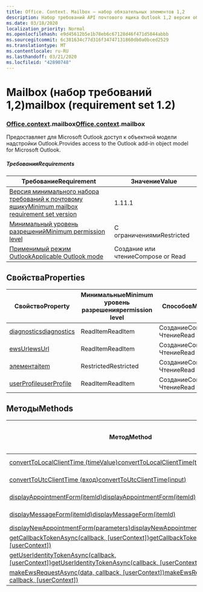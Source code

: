 ```yaml
---
title: Office. Context. Mailbox — набор обязательных элементов 1,2
description: Набор требований API почтового ящика Outlook 1,2 версия объектной модели почтового ящика.
ms.date: 03/18/2020
localization_priority: Normal
ms.openlocfilehash: e9d45612b5e1b78eb6c67128d46f471d5844abbb
ms.sourcegitcommit: 6c381634c77d316f34747131860db0a0bced2529
ms.translationtype: MT
ms.contentlocale: ru-RU
ms.lasthandoff: 03/21/2020
ms.locfileid: "42890748"
---
```

# <a name="mailbox-requirement-set-12"></a><span data-ttu-id="11d82-103">Mailbox (набор требований 1,2)</span><span class="sxs-lookup"><span data-stu-id="11d82-103">mailbox (requirement set 1.2)</span></span>

### <a name="officecontextmailbox"></a><span data-ttu-id="11d82-104">[Office](office.md)[.context](office.context.md).mailbox</span><span class="sxs-lookup"><span data-stu-id="11d82-104">[Office](office.md)[.context](office.context.md).mailbox</span></span>

<span data-ttu-id="11d82-105">Предоставляет для Microsoft Outlook доступ к объектной модели надстройки Outlook.</span><span class="sxs-lookup"><span data-stu-id="11d82-105">Provides access to the Outlook add-in object model for Microsoft Outlook.</span></span>

##### <a name="requirements"></a><span data-ttu-id="11d82-106">Требования</span><span class="sxs-lookup"><span data-stu-id="11d82-106">Requirements</span></span>

|<span data-ttu-id="11d82-107">Требование</span><span class="sxs-lookup"><span data-stu-id="11d82-107">Requirement</span></span>| <span data-ttu-id="11d82-108">Значение</span><span class="sxs-lookup"><span data-stu-id="11d82-108">Value</span></span>|
|---|---|
|[<span data-ttu-id="11d82-109">Версия минимального набора требований к почтовому ящику</span><span class="sxs-lookup"><span data-stu-id="11d82-109">Minimum mailbox requirement set version</span></span>](../../requirement-sets/outlook-api-requirement-sets.md)| <span data-ttu-id="11d82-110">1.1</span><span class="sxs-lookup"><span data-stu-id="11d82-110">1.1</span></span>|
|[<span data-ttu-id="11d82-111">Минимальный уровень разрешений</span><span class="sxs-lookup"><span data-stu-id="11d82-111">Minimum permission level</span></span>](../../../outlook/understanding-outlook-add-in-permissions.md)| <span data-ttu-id="11d82-112">С ограничениями</span><span class="sxs-lookup"><span data-stu-id="11d82-112">Restricted</span></span>|
|[<span data-ttu-id="11d82-113">Применимый режим Outlook</span><span class="sxs-lookup"><span data-stu-id="11d82-113">Applicable Outlook mode</span></span>](../../../outlook/outlook-add-ins-overview.md#extension-points)| <span data-ttu-id="11d82-114">Создание или чтение</span><span class="sxs-lookup"><span data-stu-id="11d82-114">Compose or Read</span></span>|

## <a name="properties"></a><span data-ttu-id="11d82-115">Свойства</span><span class="sxs-lookup"><span data-stu-id="11d82-115">Properties</span></span>

| <span data-ttu-id="11d82-116">Свойство</span><span class="sxs-lookup"><span data-stu-id="11d82-116">Property</span></span> | <span data-ttu-id="11d82-117">Минимальные</span><span class="sxs-lookup"><span data-stu-id="11d82-117">Minimum</span></span><br><span data-ttu-id="11d82-118">уровень разрешения</span><span class="sxs-lookup"><span data-stu-id="11d82-118">permission level</span></span> | <span data-ttu-id="11d82-119">Способов</span><span class="sxs-lookup"><span data-stu-id="11d82-119">Modes</span></span> | <span data-ttu-id="11d82-120">Тип возвращаемых данных</span><span class="sxs-lookup"><span data-stu-id="11d82-120">Return type</span></span> | <span data-ttu-id="11d82-121">Минимальные</span><span class="sxs-lookup"><span data-stu-id="11d82-121">Minimum</span></span><br><span data-ttu-id="11d82-122">набор требований</span><span class="sxs-lookup"><span data-stu-id="11d82-122">requirement set</span></span> |
|---|---|---|---|:---:|
| [<span data-ttu-id="11d82-123">diagnostics</span><span class="sxs-lookup"><span data-stu-id="11d82-123">diagnostics</span></span>](/javascript/api/outlook/office.mailbox?view=outlook-js-1.2#diagnostics) | <span data-ttu-id="11d82-124">ReadItem</span><span class="sxs-lookup"><span data-stu-id="11d82-124">ReadItem</span></span> | <span data-ttu-id="11d82-125">Создание</span><span class="sxs-lookup"><span data-stu-id="11d82-125">Compose</span></span><br><span data-ttu-id="11d82-126">Чтение</span><span class="sxs-lookup"><span data-stu-id="11d82-126">Read</span></span> | [<span data-ttu-id="11d82-127">Диагностики</span><span class="sxs-lookup"><span data-stu-id="11d82-127">Diagnostics</span></span>](/javascript/api/outlook/office.diagnostics?view=outlook-js-1.2) | [<span data-ttu-id="11d82-128">1.1</span><span class="sxs-lookup"><span data-stu-id="11d82-128">1.1</span></span>](../requirement-set-1.1/outlook-requirement-set-1.1.md) |
| [<span data-ttu-id="11d82-129">ewsUrl</span><span class="sxs-lookup"><span data-stu-id="11d82-129">ewsUrl</span></span>](/javascript/api/outlook/office.mailbox?view=outlook-js-1.2#ewsurl) | <span data-ttu-id="11d82-130">ReadItem</span><span class="sxs-lookup"><span data-stu-id="11d82-130">ReadItem</span></span> | <span data-ttu-id="11d82-131">Создание</span><span class="sxs-lookup"><span data-stu-id="11d82-131">Compose</span></span><br><span data-ttu-id="11d82-132">Чтение</span><span class="sxs-lookup"><span data-stu-id="11d82-132">Read</span></span> | <span data-ttu-id="11d82-133">String</span><span class="sxs-lookup"><span data-stu-id="11d82-133">String</span></span> | [<span data-ttu-id="11d82-134">1.1</span><span class="sxs-lookup"><span data-stu-id="11d82-134">1.1</span></span>](../requirement-set-1.1/outlook-requirement-set-1.1.md) |
| [<span data-ttu-id="11d82-135">элемента</span><span class="sxs-lookup"><span data-stu-id="11d82-135">item</span></span>](office.context.mailbox.item.md) | <span data-ttu-id="11d82-136">Restricted</span><span class="sxs-lookup"><span data-stu-id="11d82-136">Restricted</span></span> | <span data-ttu-id="11d82-137">Создание</span><span class="sxs-lookup"><span data-stu-id="11d82-137">Compose</span></span><br><span data-ttu-id="11d82-138">Чтение</span><span class="sxs-lookup"><span data-stu-id="11d82-138">Read</span></span> | [<span data-ttu-id="11d82-139">Элемент</span><span class="sxs-lookup"><span data-stu-id="11d82-139">Item</span></span>](/javascript/api/outlook/office.item?view=outlook-js-1.2) | [<span data-ttu-id="11d82-140">1.1</span><span class="sxs-lookup"><span data-stu-id="11d82-140">1.1</span></span>](../requirement-set-1.1/outlook-requirement-set-1.1.md) |
| [<span data-ttu-id="11d82-141">userProfile</span><span class="sxs-lookup"><span data-stu-id="11d82-141">userProfile</span></span>](/javascript/api/outlook/office.mailbox?view=outlook-js-1.2#userprofile) | <span data-ttu-id="11d82-142">ReadItem</span><span class="sxs-lookup"><span data-stu-id="11d82-142">ReadItem</span></span> | <span data-ttu-id="11d82-143">Создание</span><span class="sxs-lookup"><span data-stu-id="11d82-143">Compose</span></span><br><span data-ttu-id="11d82-144">Чтение</span><span class="sxs-lookup"><span data-stu-id="11d82-144">Read</span></span> | [<span data-ttu-id="11d82-145">UserProfile</span><span class="sxs-lookup"><span data-stu-id="11d82-145">UserProfile</span></span>](/javascript/api/outlook/office.userprofile?view=outlook-js-1.2) | [<span data-ttu-id="11d82-146">1.1</span><span class="sxs-lookup"><span data-stu-id="11d82-146">1.1</span></span>](../requirement-set-1.1/outlook-requirement-set-1.1.md) |

## <a name="methods"></a><span data-ttu-id="11d82-147">Методы</span><span class="sxs-lookup"><span data-stu-id="11d82-147">Methods</span></span>

| <span data-ttu-id="11d82-148">Метод</span><span class="sxs-lookup"><span data-stu-id="11d82-148">Method</span></span> | <span data-ttu-id="11d82-149">Минимальные</span><span class="sxs-lookup"><span data-stu-id="11d82-149">Minimum</span></span><br><span data-ttu-id="11d82-150">уровень разрешения</span><span class="sxs-lookup"><span data-stu-id="11d82-150">permission level</span></span> | <span data-ttu-id="11d82-151">Способов</span><span class="sxs-lookup"><span data-stu-id="11d82-151">Modes</span></span> | <span data-ttu-id="11d82-152">Минимальные</span><span class="sxs-lookup"><span data-stu-id="11d82-152">Minimum</span></span><br><span data-ttu-id="11d82-153">набор требований</span><span class="sxs-lookup"><span data-stu-id="11d82-153">requirement set</span></span> |
|---|---|---|:---:|
| [<span data-ttu-id="11d82-154">convertToLocalClientTime (timeValue)</span><span class="sxs-lookup"><span data-stu-id="11d82-154">convertToLocalClientTime(timeValue)</span></span>](/javascript/api/outlook/office.mailbox?view=outlook-js-1.2#converttolocalclienttime-timevalue-) | <span data-ttu-id="11d82-155">ReadItem</span><span class="sxs-lookup"><span data-stu-id="11d82-155">ReadItem</span></span> | <span data-ttu-id="11d82-156">Создание</span><span class="sxs-lookup"><span data-stu-id="11d82-156">Compose</span></span><br><span data-ttu-id="11d82-157">Чтение</span><span class="sxs-lookup"><span data-stu-id="11d82-157">Read</span></span> | [<span data-ttu-id="11d82-158">1.1</span><span class="sxs-lookup"><span data-stu-id="11d82-158">1.1</span></span>](../requirement-set-1.1/outlook-requirement-set-1.1.md) |
| [<span data-ttu-id="11d82-159">convertToUtcClientTime (вход)</span><span class="sxs-lookup"><span data-stu-id="11d82-159">convertToUtcClientTime(input)</span></span>](/javascript/api/outlook/office.mailbox?view=outlook-js-1.2#converttoutcclienttime-input-) | <span data-ttu-id="11d82-160">ReadItem</span><span class="sxs-lookup"><span data-stu-id="11d82-160">ReadItem</span></span> | <span data-ttu-id="11d82-161">Создание</span><span class="sxs-lookup"><span data-stu-id="11d82-161">Compose</span></span><br><span data-ttu-id="11d82-162">Чтение</span><span class="sxs-lookup"><span data-stu-id="11d82-162">Read</span></span> | [<span data-ttu-id="11d82-163">1.1</span><span class="sxs-lookup"><span data-stu-id="11d82-163">1.1</span></span>](../requirement-set-1.1/outlook-requirement-set-1.1.md) |
| [<span data-ttu-id="11d82-164">displayAppointmentForm(itemId)</span><span class="sxs-lookup"><span data-stu-id="11d82-164">displayAppointmentForm(itemId)</span></span>](/javascript/api/outlook/office.mailbox?view=outlook-js-1.2#displayappointmentform-itemid-) | <span data-ttu-id="11d82-165">ReadItem</span><span class="sxs-lookup"><span data-stu-id="11d82-165">ReadItem</span></span> | <span data-ttu-id="11d82-166">Создание</span><span class="sxs-lookup"><span data-stu-id="11d82-166">Compose</span></span><br><span data-ttu-id="11d82-167">Чтение</span><span class="sxs-lookup"><span data-stu-id="11d82-167">Read</span></span> | [<span data-ttu-id="11d82-168">1.1</span><span class="sxs-lookup"><span data-stu-id="11d82-168">1.1</span></span>](../requirement-set-1.1/outlook-requirement-set-1.1.md) |
| [<span data-ttu-id="11d82-169">displayMessageForm(itemId)</span><span class="sxs-lookup"><span data-stu-id="11d82-169">displayMessageForm(itemId)</span></span>](/javascript/api/outlook/office.mailbox?view=outlook-js-1.2#displaymessageform-itemid-) | <span data-ttu-id="11d82-170">ReadItem</span><span class="sxs-lookup"><span data-stu-id="11d82-170">ReadItem</span></span> | <span data-ttu-id="11d82-171">Создание</span><span class="sxs-lookup"><span data-stu-id="11d82-171">Compose</span></span><br><span data-ttu-id="11d82-172">Чтение</span><span class="sxs-lookup"><span data-stu-id="11d82-172">Read</span></span> | [<span data-ttu-id="11d82-173">1.1</span><span class="sxs-lookup"><span data-stu-id="11d82-173">1.1</span></span>](../requirement-set-1.1/outlook-requirement-set-1.1.md) |
| [<span data-ttu-id="11d82-174">displayNewAppointmentForm(parameters)</span><span class="sxs-lookup"><span data-stu-id="11d82-174">displayNewAppointmentForm(parameters)</span></span>](/javascript/api/outlook/office.mailbox?view=outlook-js-1.2#displaynewappointmentform-parameters-) | <span data-ttu-id="11d82-175">ReadItem</span><span class="sxs-lookup"><span data-stu-id="11d82-175">ReadItem</span></span> | <span data-ttu-id="11d82-176">Чтение</span><span class="sxs-lookup"><span data-stu-id="11d82-176">Read</span></span> | [<span data-ttu-id="11d82-177">1.1</span><span class="sxs-lookup"><span data-stu-id="11d82-177">1.1</span></span>](../requirement-set-1.1/outlook-requirement-set-1.1.md) |
| <span data-ttu-id="11d82-178">[getCallbackTokenAsync(callback, [userContext])](/javascript/api/outlook/office.mailbox?view=outlook-js-1.2#getcallbacktokenasync-callback--usercontext-)</span><span class="sxs-lookup"><span data-stu-id="11d82-178">[getCallbackTokenAsync(callback, [userContext])](/javascript/api/outlook/office.mailbox?view=outlook-js-1.2#getcallbacktokenasync-callback--usercontext-)</span></span> | <span data-ttu-id="11d82-179">ReadItem</span><span class="sxs-lookup"><span data-stu-id="11d82-179">ReadItem</span></span> | <span data-ttu-id="11d82-180">Создание</span><span class="sxs-lookup"><span data-stu-id="11d82-180">Compose</span></span><br><span data-ttu-id="11d82-181">Чтение</span><span class="sxs-lookup"><span data-stu-id="11d82-181">Read</span></span> | [<span data-ttu-id="11d82-182">1.3</span><span class="sxs-lookup"><span data-stu-id="11d82-182">1.3</span></span>](../requirement-set-1.3/outlook-requirement-set-1.3.md)<br>[<span data-ttu-id="11d82-183">1.1</span><span class="sxs-lookup"><span data-stu-id="11d82-183">1.1</span></span>](../requirement-set-1.1/outlook-requirement-set-1.1.md) |
| <span data-ttu-id="11d82-184">[getUserIdentityTokenAsync(callback, [userContext])](/javascript/api/outlook/office.mailbox?view=outlook-js-1.2#getuseridentitytokenasync-callback--usercontext-)</span><span class="sxs-lookup"><span data-stu-id="11d82-184">[getUserIdentityTokenAsync(callback, [userContext])](/javascript/api/outlook/office.mailbox?view=outlook-js-1.2#getuseridentitytokenasync-callback--usercontext-)</span></span> | <span data-ttu-id="11d82-185">ReadItem</span><span class="sxs-lookup"><span data-stu-id="11d82-185">ReadItem</span></span> | <span data-ttu-id="11d82-186">Создание</span><span class="sxs-lookup"><span data-stu-id="11d82-186">Compose</span></span><br><span data-ttu-id="11d82-187">Чтение</span><span class="sxs-lookup"><span data-stu-id="11d82-187">Read</span></span> | [<span data-ttu-id="11d82-188">1.1</span><span class="sxs-lookup"><span data-stu-id="11d82-188">1.1</span></span>](../requirement-set-1.1/outlook-requirement-set-1.1.md) |
| <span data-ttu-id="11d82-189">[makeEwsRequestAsync(data, callback, [userContext])](/javascript/api/outlook/office.mailbox?view=outlook-js-1.2#makeewsrequestasync-data--callback--usercontext-)</span><span class="sxs-lookup"><span data-stu-id="11d82-189">[makeEwsRequestAsync(data, callback, [userContext])](/javascript/api/outlook/office.mailbox?view=outlook-js-1.2#makeewsrequestasync-data--callback--usercontext-)</span></span> | <span data-ttu-id="11d82-190">ReadWriteMailbox</span><span class="sxs-lookup"><span data-stu-id="11d82-190">ReadWriteMailbox</span></span> | <span data-ttu-id="11d82-191">Создание</span><span class="sxs-lookup"><span data-stu-id="11d82-191">Compose</span></span><br><span data-ttu-id="11d82-192">Чтение</span><span class="sxs-lookup"><span data-stu-id="11d82-192">Read</span></span> | [<span data-ttu-id="11d82-193">1.1</span><span class="sxs-lookup"><span data-stu-id="11d82-193">1.1</span></span>](../requirement-set-1.1/outlook-requirement-set-1.1.md) |
